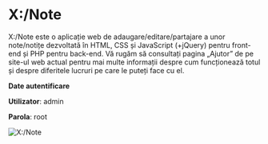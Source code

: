 # X:/Note

X:/Note este o aplicație web de adaugare/editare/partajare a unor note/notițe dezvoltată în HTML, CSS și JavaScript (+jQuery) pentru front-end și PHP pentru back-end. Vă rugăm să consultați pagina „Ajutor” de pe site-ul web actual pentru mai multe informații despre cum funcționează totul și despre diferitele lucruri pe care le puteți face cu el.

**Date autentificare**

**Utilizator**: admin

**Parola**: root

![X:/Note](https://i.imgur.com/6SPD36s.png)
